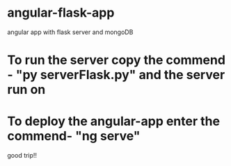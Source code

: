 # angular-flask-app
angular app with flask server and mongoDB

# To run the server copy the commend - "py serverFlask.py" and the server run on 

# To deploy the angular-app enter the commend- "ng serve"

good trip!!

